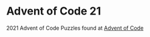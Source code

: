 # Advent of Code 21
2021 Advent of Code Puzzles found at [Advent of Code](https://adventofcode.com/)
